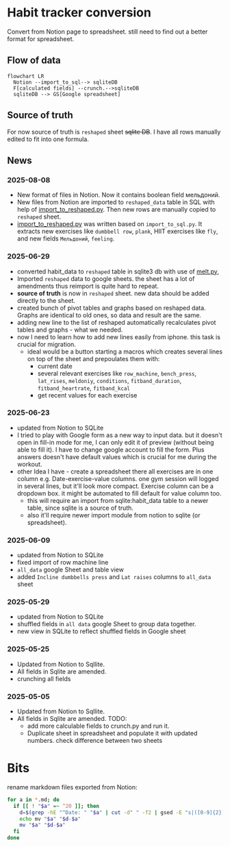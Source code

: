 # Habit tracker conversion
Convert from Notion page to spreadsheet.
still need to find out a better format for spreadsheet.

## Flow of data
```mermaid
flowchart LR
  Notion --import_to_sql--> sqliteDB
  F[calculated fields] --crunch.-->sqliteDB
  sqliteDB --> GS[Google spreadsheet]
```


## Source of truth
For now source of truth is `reshaped` sheet ~~sqlite DB~~.
I have all rows manually edited to fit into one formula.

## News
### 2025-08-08
- New format of files in Notion. Now it contains boolean field мельдоний.
- New files from Notion are imported to `reshaped_data` table in SQL with help of [import_to_reshaped.py](./import_to_reshaped.py). Then new rows are manually copied to `reshaped` sheet.
- [import_to_reshaped.py](./import_to_reshaped.py) was written based on `import_to_sql.py`. It extracts new exercises like `dumbbell row`, `plank`, HIIT exercises like `fly`, and new fields `Мельдоний`, `feeling`.

### 2025-06-29
- converted habit_data to `reshaped` table in sqlite3 db with use of [melt.py](melt.py),
- Imported `reshaped` data to google sheets. the sheet has a lot of amendments thus reimport is quite hard to repeat.
- **source of truth** is now in `reshaped` sheet. new data should be added directly to the sheet.
- created bunch of pivot tables and graphs based on reshaped data. Graphs are identical to old ones, so data and result are the same.
- adding new line to the list of reshaped automatically recalculates pivot tables and graphs - what we needed.
- now I need to learn how to add new lines easily from iphone. this task is crucial for migration.
  - ideal would be a button starting a macros which creates several lines on top of the sheet and prepoulates them with:
    - current date
    - several relevant exercises like `row_machine`, `bench_press`, `lat_rises`, `meldoniy`, `conditions`, `fitband_duration`, `fitband_heartrate`, `fitband_kcal`
    - get recent values for each exercise

### 2025-06-23
- updated from Notion to SQLite
- I tried to play with Google form as a new way to input data. but it doesn't open in fill-in mode for me, I can only edit it of preview (without being able to fill it). I have to change google account to fill the form. Plus answers doesn't have default values which is crucial for me during the workout.
- other Idea I have - create a spreadsheet there all exercises are in one column e.g. Date-exercise-value columns. one gym session will logged in several lines, but it'll look more compact. Exercise column can be a dropdown box. it might be automated to fill default for value column too.
  - this will require an import from sqlite:habit_data table to a newer table, since sqlite is a source of truth.
  - also it'll require newer import module from notion to sqlite (or spreadsheet).

### 2025-06-09
- updated from Notion to SQLite
- fixed import of row machine line
- `all_data` google Sheet and table view
- added `Incline dumbbells press` and `Lat raises` columns to `all_data` sheet

### 2025-05-29
- updated from Notion to SQLite
- shuffled fields in `all data` google Sheet to group data together.
- new view in SQLite to reflect shuffled fields in Google sheet

### 2025-05-25
- Updated from Notion to Sqllite.
- All fields in Sqlite are amended. 
- crunching all fields

### 2025-05-05
- Updated from Notion to Sqllite.
- All fields in Sqlite are amended.
TODO:
  - add more calculable fields to crunch.py and run it.
  - Duplicate sheet in spreadsheet and populate it with updated numbers. check difference between two sheets



# Bits
rename markdown files exported from Notion:
```bash
for a in *.md; do
  if [[ ! "$a" =~ ^20 ]]; then
    d=$(grep -hE "^Date: " "$a" | cut -d" " -f2 | gsed -E "s|([0-9]{2})/([0-9]{2})/([0-9]{4})|\\3-\\1-\\2|")
    echo mv "$a" "$d-$a"
    mv "$a" "$d-$a"
  fi
done
```

